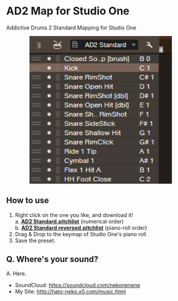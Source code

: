 # AD2 Map for Studio One

Addictive Drums 2 Standard Mapping for Studio One

<p align="center">
  <img src="./screenshot.png" alt="AD2 Standard Keymap" width="380rem" height="auto">
</p>

## How to use

1. Right click on the one you like, and download it!  
  a. **[AD2 Standard.pitchlist](https://github.com/nekonenene/AD2-Map-for-StudioOne/blob/master/AD2%20Standard.pitchlist)** (numerical order)  
  b. **[AD2 Standard reversed.pitchlist](https://github.com/nekonenene/AD2-Map-for-StudioOne/blob/master/AD2%20Standard%20reversed.pitchlist)** (piano-roll order)  
2. Drag & Drop to the keymap of Studio One's piano roll.
3. Save the preset.

## Q. Where's your sound?

A. Here.

* SoundCloud: https://soundcloud.com/nekonenene
* My Site: http://hato-neko.x0.com/music.html
